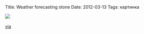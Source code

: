Title: Weather forecasting stone
Date: 2012-03-13
Tags: картинка

<div class="text"><img src="http://dl.dropbox.com/u/140528/site/forecasting-stone.jpg" /><br /><br />
<a href="http://thisisnthappiness.com/post/19195018482/the-weatherstone">via</a></div>